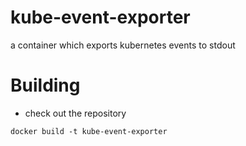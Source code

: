 # kube-event-exporter
a container which exports kubernetes events to stdout

# Building

* check out the repository
```
docker build -t kube-event-exporter
```

